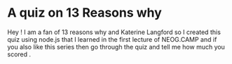 # A quiz on 13 Reasons why
 Hey ! I am a fan of 13 reasons why and Katerine Langford so I created this quiz using node.js that I learned in the first lecture of NEOG.CAMP and if you also like this series then go through the quiz and tell me how much you scored .  